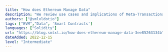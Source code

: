 ```yaml
---
title: "How does Ethereum Manage Data"
description: "We review use cases and implications of Meta-Transactions."
authors: ["@smlxldotio"]
tags: ["EVM","Data", 'Smart Contracts']
languages: ["Solidity"]
url: "https://blog.smlxl.io/how-does-ethereum-manage-data-3ee85263134b"
dateAdded: 2022-12-15
level: "Intermediate"
---
```


